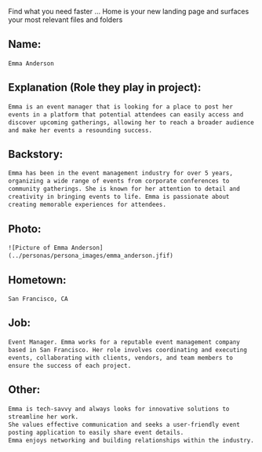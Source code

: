 Find what you need faster … Home is your new landing page and surfaces your most relevant files and folders
## Name:
    Emma Anderson

## Explanation (Role they play in project):
    Emma is an event manager that is looking for a place to post her events in a platform that potential attendees can easily access and discover upcoming gatherings, allowing her to reach a broader audience and make her events a resounding success.

## Backstory:
    Emma has been in the event management industry for over 5 years, organizing a wide range of events from corporate conferences to community gatherings. She is known for her attention to detail and creativity in bringing events to life. Emma is passionate about creating memorable experiences for attendees.

## Photo:
    ![Picture of Emma Anderson](../personas/persona_images/emma_anderson.jfif)

## Hometown:
    San Francisco, CA

## Job:
    Event Manager. Emma works for a reputable event management company based in San Francisco. Her role involves coordinating and executing events, collaborating with clients, vendors, and team members to ensure the success of each project.

## Other:
    Emma is tech-savvy and always looks for innovative solutions to streamline her work.
    She values effective communication and seeks a user-friendly event posting application to easily share event details.
    Emma enjoys networking and building relationships within the industry.